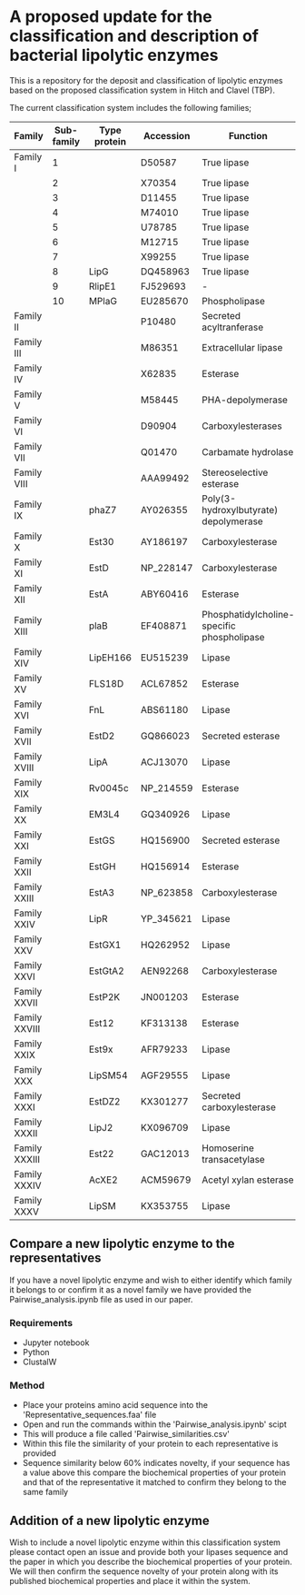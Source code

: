 # A proposed update for the classification and description of bacterial lipolytic enzymes

This is a repository for the deposit and classification of lipolytic enzymes based on the proposed classification system in Hitch and Clavel (TBP).


The current classification system includes the following families;

|Family| Sub-family| Type protein| Accession| Function|
| -----|----|---- | ------------|-------------|
|Family I| 1|| D50587| True lipase|
||2|| X70354| True lipase|
||3|| D11455| True lipase|
||4|| M74010| True lipase|
||5|| U78785| True lipase|
||6|| M12715| True lipase|
||7|| X99255| True lipase|
||8| LipG| DQ458963| True lipase|
||9| RlipE1| FJ529693| -|
||10| MPlaG| EU285670| Phospholipase|
|Family II||| P10480| Secreted acyltranferase|
|Family III||| M86351| Extracellular lipase|
|Family IV||| X62835| Esterase|
|Family V||| M58445| PHA-depolymerase|
|Family VI||| D90904| Carboxylesterases|
|Family VII||| Q01470| Carbamate hydrolase|
|Family VIII||| AAA99492| Stereoselective esterase|
|Family IX|| phaZ7| AY026355| Poly(3-hydroxylbutyrate) depolymerase|
|Family X|| Est30| AY186197| Carboxylesterase|
|Family XI|| EstD| NP_228147| Carboxylesterase|
|Family XII|| EstA| ABY60416| Esterase|
|Family XIII|| plaB| EF408871| Phosphatidylcholine-specific phospholipase|
|Family XIV|| LipEH166| EU515239| Lipase|
|Family XV|| FLS18D| ACL67852| Esterase|
|Family XVI|| FnL| ABS61180| Lipase|
|Family XVII|| EstD2| GQ866023| Secreted esterase|
|Family XVIII|| LipA| ACJ13070| Lipase|
|Family XIX|| Rv0045c| NP_214559| Esterase|
|Family XX|| EM3L4| GQ340926| Lipase|
|Family XXI|| EstGS| HQ156900| Secreted esterase|
|Family XXII|| EstGH| HQ156914| Esterase|
|Family XXIII|| EstA3| NP_623858| Carboxylesterase|
|Family XXIV|| LipR| YP_345621| Lipase|
|Family XXV|| EstGX1| HQ262952| Lipase|
|Family XXVI|| EstGtA2| AEN92268| Carboxylesterase|
|Family XXVII|| EstP2K| JN001203| Esterase|
|Family XXVIII|| Est12| KF313138| Esterase|
|Family XXIX|| Est9x| AFR79233| Lipase|
|Family XXX|| LipSM54| AGF29555| Lipase|
|Family XXXI|| EstDZ2| KX301277| Secreted carboxylesterase|
|Family XXXII|| LipJ2| KX096709| Lipase|
|Family XXXIII|| Est22| GAC12013| Homoserine transacetylase|
|Family XXXIV|| AcXE2| ACM59679| Acetyl xylan esterase|
|Family XXXV|| LipSM| KX353755| Lipase|

## Compare a new lipolytic enzyme to the representatives
If you have a novel lipolytic enzyme and wish to either identify which family it belongs to or confirm it as a novel family we have provided the Pairwise_analysis.ipynb file as used in our paper.

### Requirements
- Jupyter notebook
- Python
- ClustalW

### Method
- Place your proteins amino acid sequence into the 'Representative_sequences.faa' file
- Open and run the commands within the 'Pairwise_analysis.ipynb' scipt
- This will produce a file called 'Pairwise_similarities.csv'
- Within this file the similarity of your protein to each representative is provided
- Sequence similarity below 60% indicates novelty, if your sequence has a value above this compare the biochemical properties of your protein and that of the representative it matched to confirm they belong to the same family


## Addition of a new lipolytic enzyme 
Wish to include a novel lipolytic enzyme within this classification system please contact open an issue and provide both your lipases sequence and the paper in which you describe the biochemical properties of your protein. We will then confirm the sequence novelty of your protein along with its published biochemical properties and place it within the system.
